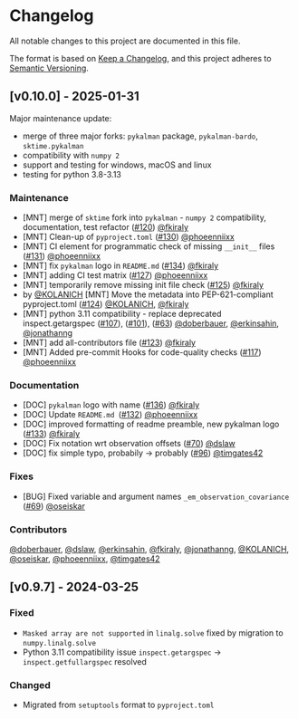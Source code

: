 # Changelog
All notable changes to this project are documented in this file.

The format is based on [Keep a Changelog](https://keepachangelog.com/en/1.0.0/),
and this project adheres to [Semantic Versioning](https://semver.org/spec/v2.0.0.html).

## [v0.10.0] - 2025-01-31

Major maintenance update:

* merge of three major forks: `pykalman` package, `pykalman-bardo`, `sktime.pykalman`
* compatibility with `numpy 2`
* support and testing for windows, macOS and linux
* testing for python 3.8-3.13

### Maintenance

- [MNT] merge of `sktime` fork into `pykalman` - `numpy 2` compatibility, documentation, test refactor ([#120](https://github.com/pykalman/pykalman/pull/120)) [@fkiraly](https://github.com/fkiraly)
- [MNT] Clean-up of `pyproject.toml` ([#130](https://github.com/pykalman/pykalman/pull/130)) [@phoeenniixx](https://github.com/phoeenniixx)
- [MNT] CI element for programmatic check of missing `__init__` files ([#131](https://github.com/pykalman/pykalman/pull/131)) [@phoeenniixx](https://github.com/phoeenniixx)
- [MNT] fix `pykalman` logo in `README.md` ([#134](https://github.com/pykalman/pykalman/pull/134)) [@fkiraly](https://github.com/fkiraly)
- [MNT] adding CI test matrix ([#127](https://github.com/pykalman/pykalman/pull/127)) [@phoeenniixx](https://github.com/phoeenniixx)
- [MNT] temporarily remove missing init file check ([#125](https://github.com/pykalman/pykalman/pull/125)) [@fkiraly](https://github.com/fkiraly)
- by [@KOLANICH](https://github.com/KOLANICH) [MNT] Move the metadata into PEP-621-compliant pyproject.toml ([#124](https://github.com/pykalman/pykalman/pull/124)) [@KOLANICH](https://github.com/KOLANICH), [@fkiraly](https://github.com/fkiraly)
- [MNT] python 3.11 compatibility - replace deprecated inspect.getargspec ([#107](https://github.com/pykalman/pykalman/pull/107)), ([#101](https://github.com/pykalman/pykalman/pull/101)), ([#63](https://github.com/pykalman/pykalman/pull/63)) [@doberbauer](https://github.com/doberbauer), [@erkinsahin](https://github.com/erkinsahin), [@jonathanng](https://github.com/jonathanng)
- [MNT] add all-contributors file ([#123](https://github.com/pykalman/pykalman/pull/123)) [@fkiraly](https://github.com/fkiraly)
- [MNT] Added pre-commit Hooks for code-quality checks ([#117](https://github.com/pykalman/pykalman/pull/117)) [@phoeenniixx](https://github.com/phoeenniixx)

### Documentation

- [DOC] `pykalman` logo with name ([#136](https://github.com/pykalman/pykalman/pull/136))  [@fkiraly](https://github.com/fkiraly)
- [DOC] Update `README.md `([#132](https://github.com/pykalman/pykalman/pull/132)) [@phoeenniixx](https://github.com/phoeenniixx)
- [DOC] improved formatting of readme preamble, new pykalman logo ([#133](https://github.com/pykalman/pykalman/pull/133)) [@fkiraly](https://github.com/fkiraly)
- [DOC] Fix notation wrt observation offsets ([#70](https://github.com/pykalman/pykalman/pull/70)) [@dslaw](https://github.com/dslaw)
- [DOC] fix simple typo, probabily -> probably ([#96](https://github.com/pykalman/pykalman/pull/96)) [@timgates42](https://github.com/timgates42)

### Fixes

- [BUG] Fixed variable and argument names `_em_observation_covariance` ([#69](https://github.com/pykalman/pykalman/pull/69)) [@oseiskar](https://github.com/oseiskar)

### Contributors
[@doberbauer](https://github.com/doberbauer), [@dslaw](https://github.com/dslaw), [@erkinsahin](https://github.com/erkinsahin), [@fkiraly](https://github.com/fkiraly), [@jonathanng](https://github.com/jonathanng), [@KOLANICH](https://github.com/KOLANICH), [@oseiskar](https://github.com/oseiskar), [@phoeenniixx](https://github.com/phoeenniixx), [@timgates42](https://github.com/timgates42)


## [v0.9.7] - 2024-03-25
### Fixed
- `Masked array are not supported` in `linalg.solve` fixed by migration to `numpy.linalg.solve`
- Python 3.11 compatibility issue `inspect.getargspec` -> `inspect.getfullargspec` resolved

### Changed
- Migrated from `setuptools` format to `pyproject.toml`

